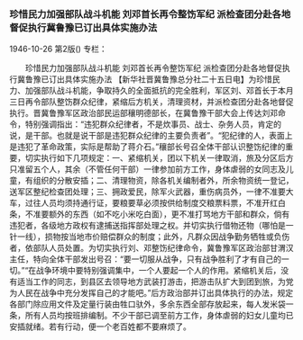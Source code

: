 ### 珍惜民力加强部队战斗机能  刘邓首长再令整饬军纪  派检查团分赴各地督促执行冀鲁豫已订出具体实施办法

1946-10-26
第2版()
专栏：

　　珍惜民力加强部队战斗机能
    刘邓首长再令整饬军纪
    派检查团分赴各地督促执行冀鲁豫已订出具体实施办法
    【新华社晋冀鲁豫总分社二十五日电】为珍惜民力、加强部队战斗机能，争取持久的全面抵抗的完全胜利，军区刘、邓首长于本月三日再令部队整饬群众纪律，紧缩后方机关，清理资材，并派检查团分赴各地督促执行。晋冀鲁豫军区政治部民运部穰明德部长，在冀鲁豫干部大会上传达刘邓命令，特别强调指出：“违犯群众纪律者，不是炊事员、战士、杂务人员，肯定的说，是干部。也就是说干部是违犯群众纪律的主要负责者”。“犯纪律的人，表面上是违犯了革命政策，实际是帮助了蒋介石。”穰部长号召全体干部认识整饬纪律的重要，切实执行如下几项规定：一、紧缩机关，团以下机关一律取消，旅及分区后方只准留五个人，其余（不管任何干部）一律参加前方工作，身体虐弱的女同志及儿童，有组织的分散安插；二、清理物资，除各机关编制者外，所余物资统一登记，送军区整纪检查团处理；三、拥政爱民，除军火武器，重伤病员外，一律不准要大车，过往人员均须持通行证，要粮要草必须按供给制度交粮票料票，不准开红白条，不准要额外的东西（如不吃小米吃白面），更不准打骂地方干部和群众，倘有违犯者，各级地方政权有逮捕送指挥部处理之权。并切实执行借物还物（哪怕是一针一线），损物按当地市价赔偿群众的制度；此外，凡群众因战争勤务牺牲或负伤者，依部队人员处置。为切实执行刘、邓整饬纪律命令，冀鲁豫军区政治部甘渭汉主任，特向全体干部发出号召：“要一切服从战争，只有战争胜利了才有自己的一切。”“在战争环境中要特别强调集中，一个人要起一个人的作用。紧缩机关后，没有适当工作的同志，到县区去领导地方武装打游击，把游击队扩大到团到旅，为党为人民在战争中充分发挥自己的才能吧。”后方政治部并订出具体执行的办法，规定各部门除应用文件及定量行装由牲口驮外，多余东西全部存放起来，每人发米袋一条，所有人员均按班排编制。不少干部已调至前方工作，身体虐弱的妇女儿童均已安插就绪。若有行动，便一个老百姓都不要麻烦了。
